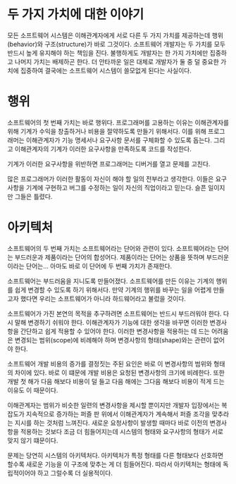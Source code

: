 # **두 가지 가치에 대한 이야기**  
모든 소프트웨어 시스템은 이해관계자에게 서로 다른 두 가지 가치를 제공하는데 행위(behavior)와 구조(structure)가 바로 그것이다. 소프트웨어 개발자는 
두 가치를 모두 반드시 높게 유지해야 하는 책임을 진다. 불행하게도 개발자는 한 가지 가치에만 집중하고 나머지 가치는 배제하곤 한다. 더 안타까운 일은 
대체로 개발자가 둘 중 덜 중요한 가치에 집중하여 결국에는 소프트웨어 시스템이 쓸모없게 된다는 사실이다.  
  
# **행위**  
소프트웨어의 첫 번째 가치는 바로 행위다. 프로그래머를 고용하는 이유는 이해관계자를 위해 기계가 수익을 창출하거나 비용을 절약하도록 만들기 위해서다. 
이를 위해 프로그래머는 이해관계자가 기능 명세서나 요구사항 문서를 구체화할 수 있도록 돕는다. 그리고 이해관계자의 기계가 이러한 요구사항을 만족하도록 
코드를 작성한다.  
  
기계가 이러한 요구사항을 위반하면 프로그래머는 디버거를 열고 문제를 고친다.  
  
많은 프로그래머가 이러한 활동이 자신이 해야 할 일의 전부라고 생각한다. 이들은 요구사항을 기계에 구현하고 버그를 수정하는 일이 자신의 직업이라고 믿는다. 
슬픈 일이지만 그들은 틀렸다.  
  
# **아키텍처**  
소프트웨어의 두 번째 가치는 소프트웨어라는 단어와 관련이 있다. 소프트웨어라는 단어는 부드러운과 제품이라는 단어의 합성어다. 제품이라는 단어는 상품을 
뜻하며 부드러운이라는 단어는... 아마도 바로 이 단어에 두 번째 가치가 존재한다.  
  
소프트웨어는 부드러움을 지니도록 만들어졌다. 소프트웨어를 만든 이유는 기계의 행위를 쉽게 변경할 수 있도록 하기 위해서다. 만약 기계의 행위를 바꾸는 일을 
어렵게 만들고자 했다면 우리는 소프트웨어가 아니라 하드웨어라고 불렀을 것이다.  
  
소프트웨어가 가진 본연의 목적을 추구하려면 소프트웨어는 반드시 부드러워야 한다. 다시 말해 변경하기 쉬워야 한다. 이해관계자가 기능에 대한 생각을 바꾸면 
이러한 변경사항을 간단하고 쉽게 적용할 수 있어야 한다. 이러한 변경사항을 적용하는 데 드는 어려움은 변경되는 범위(scope)에 비례해야 하며 변경사항의 
형태(shape)와는 관련이 없어야 한다.  
  
소프트웨어 개발 비용의 증가를 결정짓는 주된 요인은 바로 이 변경사항의 범위와 형태의 차이에 있다. 바로 이 떄문에 개발 비용은 요청된 변경사항의 크기에 
비례한다. 또한 개발 첫 해가 다음 해보다 비용이 덜 들고 다음 해에는 그다음 해보다 비용이 적게 드는 이유도 이 때문이다.  
  
이해관계자는 범위가 비슷한 일련의 변경사항을 제시할 뿐이지만 개발자 입장에서는 복잡도가 지속적으로 증가하는 퍼즐 판 위에서 이해관계자가 계속해서 
퍼즐 조각을 맞추라는 지시를 하는 것처럼 느껴진다. 새로운 요청사항이 발생할 때마다 바로 이전의 변경사항을 적용하는 것보다 조금 더 힘들어지는데 시스템의 
형태와 요구사항의 형태가 서로 맞지 않기 떄문이다.  
  
문제는 당연히 시스템의 아키텍처다. 아키텍처가 특정 형태를 다른 형태보다 선호하면 할수록 새로운 기능을 이 구조에 맞추는 게 더 힘들어진다. 따라서 
아키텍처는 형태에 독립적이어야 하고 그럴수록 더 실용적이다.  
  
